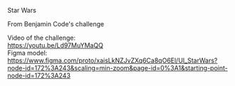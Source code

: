 Star Wars

From Benjamin Code's challenge <br>

Video of the challenge: <br>
https://youtu.be/Ld97MuYMaQQ <br>
Figma model: <br>
https://www.figma.com/proto/xaisLkNZJvZXq6Ca8qO6El/UI_StarWars?node-id=172%3A243&scaling=min-zoom&page-id=0%3A1&starting-point-node-id=172%3A243
